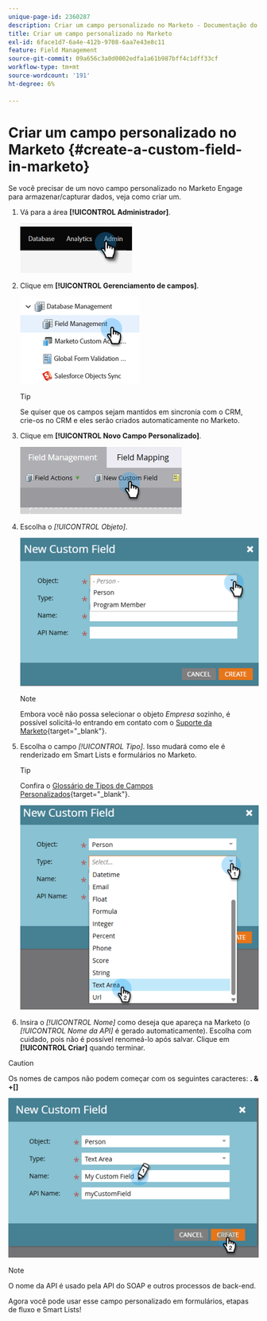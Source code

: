 ```yaml
---
unique-page-id: 2360287
description: Criar um campo personalizado no Marketo - Documentação do Marketo - Documentação do produto
title: Criar um campo personalizado no Marketo
exl-id: 6face1d7-6a4e-412b-9708-6aa7e43e8c11
feature: Field Management
source-git-commit: 09a656c3a0d0002edfa1a61b987bff4c1dff33cf
workflow-type: tm+mt
source-wordcount: '191'
ht-degree: 6%

---
```


# Criar um campo personalizado no Marketo {#create-a-custom-field-in-marketo}

Se você precisar de um novo campo personalizado no Marketo Engage para armazenar/capturar dados, veja como criar um.

1. Vá para a área **[!UICONTROL Administrador]**.

   ![](assets/create-a-custom-field-in-marketo-1.png)

1. Clique em **[!UICONTROL Gerenciamento de campos]**.

   ![](assets/create-a-custom-field-in-marketo-2.png)

   >[!TIP]
   >
   >Se quiser que os campos sejam mantidos em sincronia com o CRM, crie-os no CRM e eles serão criados automaticamente no Marketo.

1. Clique em **[!UICONTROL Novo Campo Personalizado]**.

   ![](assets/create-a-custom-field-in-marketo-3.png)

1. Escolha o _[!UICONTROL Objeto]_.

   ![](assets/create-a-custom-field-in-marketo-4.png)

   >[!NOTE]
   >
   >Embora você não possa selecionar o objeto _Empresa_ sozinho, é possível solicitá-lo entrando em contato com o [Suporte da Marketo](https://nation.marketo.com/t5/support/ct-p/Support){target="_blank"}.

1. Escolha o campo _[!UICONTROL Tipo]_. Isso mudará como ele é renderizado em Smart Lists e formulários no Marketo.

   >[!TIP]
   >
   >Confira o [Glossário de Tipos de Campos Personalizados](/help/marketo/product-docs/administration/field-management/custom-field-type-glossary.md){target="_blank"}.

   ![](assets/create-a-custom-field-in-marketo-5.png)

1. Insira o _[!UICONTROL Nome]_ como deseja que apareça na Marketo (o _[!UICONTROL Nome da API]_ é gerado automaticamente). Escolha com cuidado, pois não é possível renomeá-lo após salvar. Clique em **[!UICONTROL Criar]** quando terminar.

>[!CAUTION]
>
>Os nomes de campos não podem começar com os seguintes caracteres: **. &amp; +[]**

![](assets/create-a-custom-field-in-marketo-6.png)

>[!NOTE]
>
>O nome da API é usado pela API do SOAP e outros processos de back-end.

Agora você pode usar esse campo personalizado em formulários, etapas de fluxo e Smart Lists!

